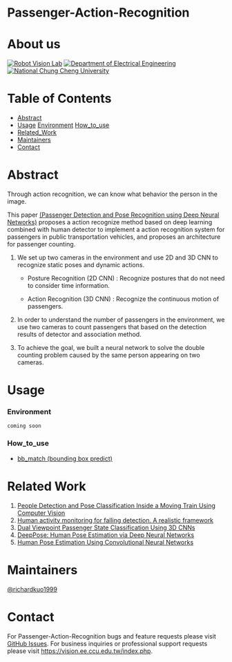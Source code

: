 # Passenger-Action-Recognition
# About us
[![Robot Vision Lab](https://img.shields.io/badge/Robot%20Vision-Lab-brightgreen.svg?style=flat-square)](https://vision.ee.ccu.edu.tw/index.php)
[![Department of Electrical Engineering](https://img.shields.io/badge/Department%20of-Electrical_Engineering-blue.svg?style=flat-square)](http://www.ee.ccu.edu.tw/main.php)
[![National Chung Cheng University](https://img.shields.io/badge/National%20-Chung_Cheng_University-blue.svg?style=flat-square)](https://www.ccu.edu.tw/eng/index.php)

# Table of Contents
- [Abstract](#abstract)
- [Usage](#usage)
	[Environment](#environment)
	[How_to_use](#how_to_use)
- [Related_Work](#related-work)
- [Maintainers](#maintainers)
- [Contact](#contact)

# Abstract
	
Through action recognition, we can know what behavior the person in the image. 

This paper [(Passenger Detection and Pose Recognition using Deep Neural Networks)](https://ndltd.ncl.edu.tw/cgi-bin/gs32/gsweb.cgi/login?o=dnclcdr&s=id=%22108CCU00442053%22.&searchmode=basic) proposes a action recognize method based on deep learning combined with human detector to implement a action recognition system for passengers in public transportation vehicles, and proposes an architecture for passenger counting. 

1. We set up two cameras in the environment and use 2D and 3D CNN to recognize static poses and dynamic actions. 

	- Posture Recognition (2D CNN) : Recognize postures that do not need to consider time information. 

	- Action Recognition (3D CNN) : Recognize the continuous motion of passengers. 

2. In order to understand the number of passengers in the environment, we use two cameras to count passengers that based on the detection results of detector and association method. 

3. To achieve the goal, we built a neural network to solve the double counting problem caused by the same person appearing on two cameras.







# Usage

### Environment
	coming soon
### How_to_use
* [bb_match (bounding box predict)](https://github.com/richardkuo1999/Passenger-Action-Recognition/wiki/bb_match-(bounding-box-predict))
	
	






# Related Work
1. [People Detection and Pose Classification Inside a Moving Train Using Computer Vision](https://core.ac.uk/download/pdf/288501396.pdf)
3. [Human activity monitoring for falling detection. A realistic framework](https://ieeexplore.ieee.org/document/7743617)
4. [Dual Viewpoint Passenger State Classification Using 3D CNNs](https://ieeexplore.ieee.org/document/8500564)
5. [DeepPose: Human Pose Estimation via Deep Neural Networks](https://ieeexplore.ieee.org/document/6909610)
6. [Human Pose Estimation Using Convolutional Neural Networks](https://ieeexplore.ieee.org/document/8701267)


# Maintainers
[@richardkuo1999](https://github.com/Richardkuo1999)



# Contact
For Passenger-Action-Recognition bugs and feature requests please visit [GitHub Issues](https://github.com/richardkuo1999/Passenger-Action-Recognition/issues). For business inquiries or professional support requests please visit https://vision.ee.ccu.edu.tw/index.php.
